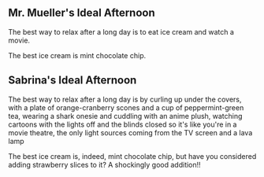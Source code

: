 ## Mr. Mueller's Ideal Afternoon

The best way to relax after a long day is to eat ice cream and watch a movie.

The best ice cream is mint chocolate chip.

## Sabrina's Ideal Afternoon

The best way to relax after a long day is by curling up under the covers, with a plate of orange-cranberry scones and a cup of peppermint-green tea, wearing a shark onesie and cuddling with an anime plush, watching cartoons with the lights off and the blinds closed so it's like you're in a movie theatre, the only light sources coming from the TV screen and a lava lamp

The best ice cream is, indeed, mint chocolate chip, but have you considered adding strawberry slices to it? A shockingly good addition!!
